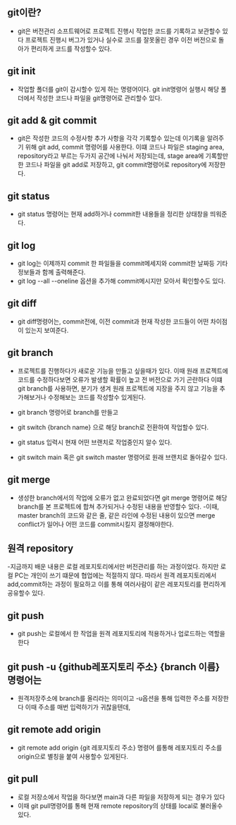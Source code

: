 ## git이란?
- git은 버전관리 소프트웨어로 프로젝트 진행시 작업한 코드를 기록하고 보관할수 있다 프로젝트 진행시 버그가 있거나 실수로 코드를 잘못올린 경우 이전 버전으로 돌아가 편리하게 코드를 작성할수 있다.

## git init
- 작업할 폴더를 git이 감시할수 있게 하는 명령어이다. git init명령어 실행시 해당 폴더에서 작성한 코드나 파일을 git명령어로 관리할수 있다.

## git add & git commit
- git은 작성한 코드의 수정사항 추가 사항을 각각 기록할수 있는데 이기록을 알려주기 위해 git add, commit 명령어를 사용한다. 이떄 코드나 파일은 staging area, repository라고 부르는 두가지 공간에 나눠서 저장되는데, stage area에 기록할만한 코드나 파일을 git add로 저장하고, git commit명령어로 repository에 저장한다. 

## git status
- git status 명령어는 현재 add하거나 commit한 내용들을 정리한 상태창을 띄워준다.

## git log
- git log는 이제까지 commit 한 파일들을 commit메세지와 commit한 날짜등 기타 정보들과 함께 출력해준다.
- git log --all --oneline 옵션을 추가해 commit메시지만 모아서 확인할수도 있다.

## git diff
- git diff명령어는, commit전에, 이전 commit과 현재 작성한 코드들이 어떤 차이점이 있는지 보여준다.

## git branch
- 프로젝트를 진행하다가 새로운 기능을 만들고 싶을때가 있다. 이때 원래 프로젝트에 코드를 수정하다보면 오류가 발생할 확률이 높고 전 버전으로 가기 곤란하다 이떄 git branch를 사용하면, 분기가 생겨 원래 프로젝트에 지장을 주지 않고 기능을 추가해보거나 수정해보는 코드를 작성할수 있게된다.

- git branch 명령어로 branch를 만들고 
- git switch {branch name} 으로 해당 branch로 전환하여 작업할수 있다.
- git status 입력시 현재 어떤 브랜치로 작업중인지 알수 있다.
- git switch main 혹은 git switch master 명령어로 원래 브랜치로 돌아갈수 있다.

## git merge
- 생성한 branch에서의 작업에 오류가 없고 완료되었다면 git merge 명령어로  해당 branch를 본 프로젝트에 합쳐 추가되거나 수정된 내용을 반영할수 있다.
-이때, master branch의 코드와 같은 줄, 같은 라인에 수정된 내용이 있으면 merge conflict가 일어나 어떤 코드를 commit시킬지 결정해야한다.

## 원격 repository
-지금까지 배운 내용은 로컬 레포지토리에서만 버전관리를 하는 과정이었다. 하지만 로컬 PC는 개인이 쓰기 떄문에 협업에는 적절하지 않다. 따라서 원격 레포지토리에서 add,commit하는 과정이 필요하고 이를 통해 여러사람이 같은 레포지토리를 편리하게 공유할수 있다.

## git push
- git push는 로컬에서 한 작업을 원격 레포지토리에 적용하거나 업로드하는 역할을 한다

## git push -u {github레포지토리 주소} {branch 이름} 명령어는
- 원격저장주소에 branch를 올리라는 의미이고 -u옵션을 통해 입력한 주소를 저장한다 이때 주소를 매번 입력하기가 귀찮을텐데,

## git remote add origin
- git remote add origin {git 레포지토리 주소} 명령어 를통해
레포지토리 주소를 origin으로 별칭을 붙여 사용할수 있게된다.

## git pull
- 로컬 저장소에서 작업을 하다보면 main과 다른 파일을 저장하게 되는 경우가 있다
- 이때 git pull명령어를 통해 현재 remote repository의 상태를 local로 불러올수 있다.

